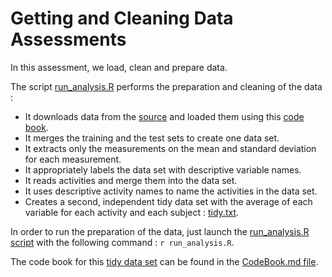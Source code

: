 Getting and Cleaning Data Assessments
=====================================

In this assessment, we load, clean and prepare data.

The script [run_analysis.R](run_analysis.R) performs the preparation and cleaning of the data :

* It downloads data from the [source](https://d396qusza40orc.cloudfront.net/getdata%2Fprojectfiles%2FUCI%20HAR%20Dataset.zip) and loaded them using this [code book](http://archive.ics.uci.edu/ml/datasets/Human+Activity+Recognition+Using+Smartphones).
* It merges the training and the test sets to create one data set.
* It extracts only the measurements on the mean and standard deviation for each measurement.
* It appropriately labels the data set with descriptive variable names.
* It reads activities and merge them into the data set.
* It uses descriptive activity names to name the activities in the data set.
* Creates a second, independent tidy data set with the average of each variable for each activity and each subject : [tidy.txt](tidy.txt).

In order to run the preparation of the data, just launch the [run_analysis.R script](run_analysis.R) with the following command : `r run_analysis.R`.


The code book for this [tidy data set](tidy.txt) can be found in the [CodeBook.md file](CodeBook.md).